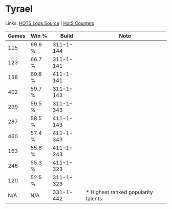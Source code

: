 # Tyrael

Links: [HOTS Logs Source](https://www.hotslogs.com/Sitewide/HeroDetails?Hero=Tyrael) | [HotS Counters](http://hotscounters.com/#/hero/Tyrael)

Games  | Win %  | Build     | Note
-----  | -----  | -----     | ----
115    | 69.6 % | 311-1-144 | 
123    | 66.7 % | 311-1-141 | 
158    | 60.8 % | 411-1-141 | 
402    | 59.7 % | 311-1-143 | 
299    | 59.5 % | 311-1-343 | 
287    | 58.5 % | 411-1-143 | 
460    | 57.4 % | 411-1-343 | 
163    | 55.8 % | 411-1-243 | 
246    | 55.3 % | 411-1-323 | 
120    | 52.5 % | 311-1-323 | 
N/A    | N/A    | 331-1-442 | * Highest ranked popularity talents
